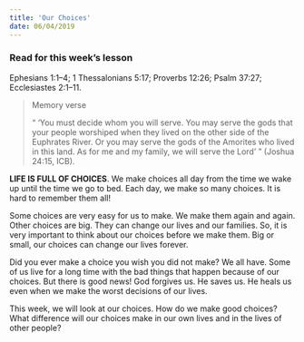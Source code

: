 ```yaml
---
title: 'Our Choices'
date: 06/04/2019
---
```


### Read for this week’s lesson
Ephesians 1:1–4; 1 Thessalonians 5:17; Proverbs 12:26; Psalm 37:27; Ecclesiastes 2:1–11.

> <p>Memory verse</p>
> “ ‘You must decide whom you will serve. You may serve the gods that your people worshiped when they lived on the other side of the Euphrates River. Or you may serve the gods of the Amorites who lived in this land. As for me and my family, we will serve the Lord’ ” (Joshua 24:15, ICB).

**LIFE IS FULL OF CHOICES**. We make choices all day from the time we wake up until the time we go to bed. Each day, we make so many choices. It is hard to remember them all! 

Some choices are very easy for us to make. We make them again and again. Other choices are big. They can change our lives and our families. So, it is very important to think about our choices before we make them. Big or small, our choices can change our lives forever.

Did you ever make a choice you wish you did not make? We all have. Some of us live for a long time with the bad things that happen because of our choices. But there is good news! God forgives us. He saves us. He heals us even when we make the worst decisions of our lives.

This week, we will look at our choices. How do we make good choices? What difference will our choices make in our own lives and in the lives of other people? 